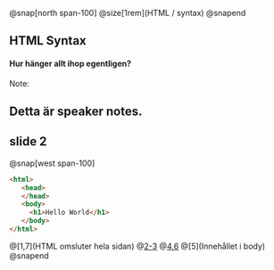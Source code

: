 @snap[north span-100]
@size[1rem](HTML / syntax)
@snapend
## HTML Syntax
#### Hur hänger allt ihop egentligen?
Note: 

Detta är speaker notes.
---
## slide 2
@snap[west span-100]
```html
<html>
   <head>
   </head>
   <body>
     <h1>Hello World</h1>
   </body>
</html>

```
@[1,7](HTML omsluter hela sidan)
@[2-3](Head)
@[4,6](Body)
@[5](Innehållet i body)
@snapend